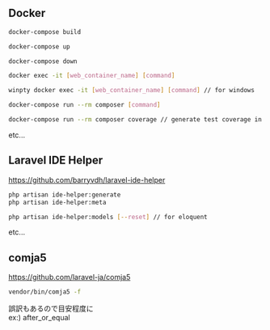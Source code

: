 ## Docker

```bash
docker-compose build

docker-compose up

docker-compose down
```

```bash
docker exec -it [web_container_name] [command]

winpty docker exec -it [web_container_name] [command] // for windows
```

```bash
docker-compose run --rm composer [command]

docker-compose run --rm composer coverage // generate test coverage in build/logs
```
etc...

## Laravel IDE Helper

https://github.com/barryvdh/laravel-ide-helper

```bash
php artisan ide-helper:generate
php artisan ide-helper:meta

php artisan ide-helper:models [--reset] // for eloquent
```

etc...

## comja5

https://github.com/laravel-ja/comja5

```bash
vendor/bin/comja5 -f
```

誤訳もあるので目安程度に  
ex:) after_or_equal
